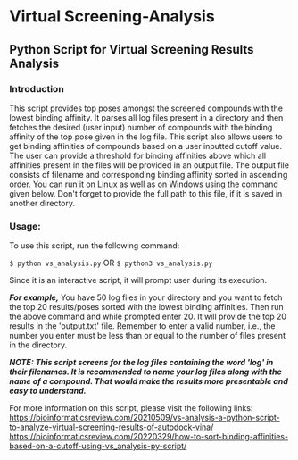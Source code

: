 # Virtual Screening-Analysis

## Python Script for Virtual Screening Results Analysis

### Introduction

This script provides top poses amongst the screened compounds with the lowest binding affinity.
It parses all log files present in a directory and then fetches the desired (user input) number of compounds with the binding affinity of the top pose given in the log file. 
This script also allows users to get binding affinities of compounds based on a user inputted cutoff value. The user can provide a threshold for binding affinities above which all affinities present in the files will be provided in an output file.
The output file consists of filename and corresponding binding affinity sorted in ascending order.
You can run it on Linux as well as on Windows using the command given below. Don't forget to provide the full path to this file, if it is saved in another directory.

### Usage:

To use this script, run the following command:

```$ python vs_analysis.py``` 
OR
```$ python3 vs_analysis.py```


Since it is an interactive script, it will prompt user during its execution.

***For example,***
You have 50 log files in your directory and you want to fetch the top 20 results/poses sorted with the lowest binding affinities.
Then run the above command and while prompted enter 20. It will provide the top 20 results in the 'output.txt' file.
Remember to enter a valid number, i.e., the number you enter must be less than or equal to the number of files present in the directory.

***NOTE:
This script screens for the log files containing the word 'log' in their filenames.
It is recommended to name your log files along with the name of a compound. That would make the results more presentable and easy to understand.***


For more information on this script, please visit the following links:
https://bioinformaticsreview.com/20210509/vs-analysis-a-python-script-to-analyze-virtual-screening-results-of-autodock-vina/
https://bioinformaticsreview.com/20220329/how-to-sort-binding-affinities-based-on-a-cutoff-using-vs_analysis-py-script/

